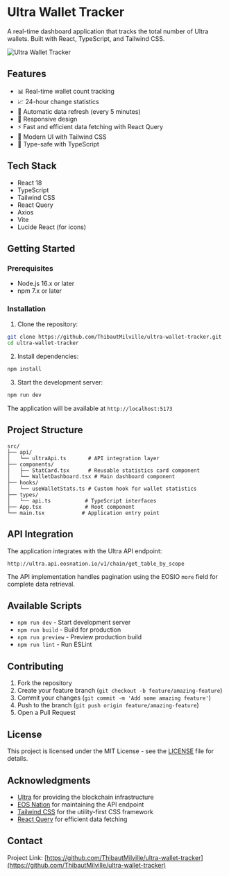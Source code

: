 # Ultra Wallet Tracker

A real-time dashboard application that tracks the total number of Ultra wallets. Built with React, TypeScript, and Tailwind CSS.

![Ultra Wallet Tracker](https://images.unsplash.com/photo-1639762681485-074b7f938ba0?auto=format&fit=crop&q=80&w=2232&ixlib=rb-4.0.3)

## Features

- 📊 Real-time wallet count tracking
- 📈 24-hour change statistics
- 🔄 Automatic data refresh (every 5 minutes)
- 📱 Responsive design
- ⚡ Fast and efficient data fetching with React Query
- 🎨 Modern UI with Tailwind CSS
- 💪 Type-safe with TypeScript

## Tech Stack

- React 18
- TypeScript
- Tailwind CSS
- React Query
- Axios
- Vite
- Lucide React (for icons)

## Getting Started

### Prerequisites

- Node.js 16.x or later
- npm 7.x or later

### Installation

1. Clone the repository:
```bash
git clone https://github.com/ThibautMilville/ultra-wallet-tracker.git
cd ultra-wallet-tracker
```

2. Install dependencies:
```bash
npm install
```

3. Start the development server:
```bash
npm run dev
```

The application will be available at `http://localhost:5173`

## Project Structure

```
src/
├── api/
│   └── ultraApi.ts       # API integration layer
├── components/
│   ├── StatCard.tsx      # Reusable statistics card component
│   └── WalletDashboard.tsx # Main dashboard component
├── hooks/
│   └── useWalletStats.ts # Custom hook for wallet statistics
├── types/
│   └── api.ts           # TypeScript interfaces
├── App.tsx              # Root component
└── main.tsx            # Application entry point
```

## API Integration

The application integrates with the Ultra API endpoint:
```
http://ultra.api.eosnation.io/v1/chain/get_table_by_scope
```

The API implementation handles pagination using the EOSIO `more` field for complete data retrieval.

## Available Scripts

- `npm run dev` - Start development server
- `npm run build` - Build for production
- `npm run preview` - Preview production build
- `npm run lint` - Run ESLint

## Contributing

1. Fork the repository
2. Create your feature branch (`git checkout -b feature/amazing-feature`)
3. Commit your changes (`git commit -m 'Add some amazing feature'`)
4. Push to the branch (`git push origin feature/amazing-feature`)
5. Open a Pull Request

## License

This project is licensed under the MIT License - see the [LICENSE](LICENSE) file for details.

## Acknowledgments

- [Ultra](https://ultra.io) for providing the blockchain infrastructure
- [EOS Nation](https://eosnation.io) for maintaining the API endpoint
- [Tailwind CSS](https://tailwindcss.com) for the utility-first CSS framework
- [React Query](https://tanstack.com/query) for efficient data fetching

## Contact

Project Link: [https://github.com/ThibautMilville/ultra-wallet-tracker](https://github.com/ThibautMilville/ultra-wallet-tracker)